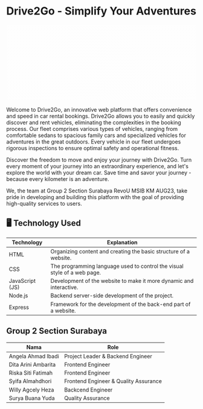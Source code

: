 # Drive2Go - Simplify Your Adventures
<p align="Center">
  <img src="https://github.com/Kampus-Merdeka-Software-Engineering/FE-2-Surabaya-2/blob/main/Logo/New%20Logo%20Drive2Go.gif"  width="500px" height="200px">
<p>Welcome to Drive2Go, an innovative web platform that offers convenience and speed in car rental bookings. Drive2Go allows you to easily and quickly discover and rent vehicles, eliminating the complexities in the booking process. Our fleet comprises various types of vehicles, ranging from comfortable sedans to spacious family cars and specialized vehicles for adventures in the great outdoors. Every vehicle in our fleet undergoes rigorous inspections to ensure optimal safety and operational fitness.</p>
<P>Discover the freedom to move and enjoy your journey with Drive2Go. Turn every moment of your journey into an extraordinary experience, and let's explore the world with your dream car. Save time and savor your journey - because every kilometer is an adventure.</P>
<p>We, the team at Group 2 Section Surabaya RevoU MSIB KM AUG23, take pride in developing and building this platform with the goal of providing high-quality services to users.</p>


## 🖥 Technology Used

| Technology        | Explanation                                                                                     |
|-------------------|-------------------------------------------------------------------------------------------------|
| HTML              | Organizing content and creating the basic structure of a website.                               |
| CSS               | The programming language used to control the visual style of a web page.                        |
| JavaScript (JS)   | Development of the website to make it more dynamic and interactive.                             |
| Node.js           | Backend server-side development of the project.                                                 |
| Express           | Framework for the development of the back-end part of a website.                                |

## Group 2 Section Surabaya
| Nama                   | Role                                         |
|------------------------|----------------------------------------------|
| Angela Ahmad Ibadi     | Project Leader & Backend Engineer            |
| Dita Arini Ambarita    | Frontend Engineer                            |
| Riska Siti Fatimah     | Frontend Engineer                            |
| Syifa Almahdhori       | Frontend Engineer & Quality Assurance        |
| Willy Agcely Heza      | Backcend Engineer                            |
| Surya Buana Yuda       | Quality Assurance                            |
